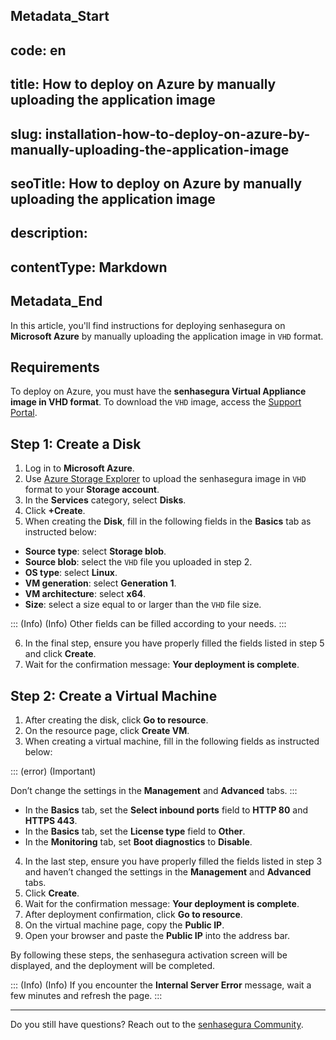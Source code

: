 ## Metadata_Start 
## code: en
## title: How to deploy on Azure by manually uploading the application image 
## slug: installation-how-to-deploy-on-azure-by-manually-uploading-the-application-image 
## seoTitle: How to deploy on Azure by manually uploading the application image 
## description:  
## contentType: Markdown 
## Metadata_End
In this article, you'll find instructions for deploying senhasegura on **Microsoft Azure** by manually uploading the application image in `VHD` format.

## Requirements
To deploy on Azure, you must have the **senhasegura Virtual Appliance image in VHD format**. To download the `VHD` image, access the [Support Portal](https://suporte.senhasegura.com.br/en/support/login).

## Step 1: Create a Disk 


1. Log in to **Microsoft Azure**.
2. Use [Azure Storage Explorer](https://azure.microsoft.com/en-us/products/storage/storage-explorer/#overview) to upload the senhasegura image in `VHD` format to your **Storage account**.
3. In the **Services** category, select **Disks**.
4. Click **+Create**.
5. When creating the **Disk**, fill in the following fields in the **Basics** tab as instructed below:


* **Source type**: select **Storage blob**.
* **Source blob**: select the `VHD` file you uploaded in step 2.
* **OS type**: select **Linux**.
* **VM generation**: select **Generation 1**.
* **VM architecture**: select **x64**.
* **Size**: select a size equal to or larger than the `VHD` file size.

::: (Info) (Info)
Other fields can be filled according to your needs.
 :::	

6. In the final step, ensure you have properly filled the fields listed in step 5 and click **Create**.
7. Wait for the confirmation message: **Your deployment is complete**.


## Step 2: Create a Virtual Machine

1. After creating the disk, click **Go to resource**.
2. On the resource page, click **Create VM**.
3. When creating a virtual machine, fill in the following fields as instructed below:

::: (error) (Important)

Don’t change the settings in the **Management** and **Advanced** tabs.
:::



* In the **Basics** tab, set the **Select inbound ports** field to **HTTP 80** and **HTTPS 443**.
* In the **Basics** tab, set the **License type** field to **Other**.
* In the **Monitoring** tab, set **Boot diagnostics** to **Disable**. 
4. In the last step, ensure you have properly filled the fields listed in step 3 and haven’t changed the settings in the **Management** and **Advanced** tabs.
5. Click **Create**.
6. Wait for the confirmation message: **Your deployment is complete**.
7. After deployment confirmation, click **Go to resource**. 
8. On the virtual machine page, copy the **Public IP**.
9. Open your browser and paste the **Public IP** into the address bar.


By following these steps, the senhasegura activation screen will be displayed, and the deployment will be completed.

::: (Info) (Info)
If you encounter the **Internal Server Error** message, wait a few minutes and refresh the page.
 :::	
 

* * *


Do you still have questions? Reach out to the [senhasegura Community](https://community.senhasegura.io/).
